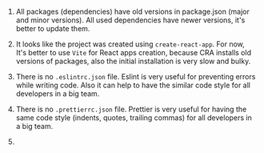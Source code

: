 1. All packages (dependencies) have old versions in package.json (major and minor versions).
All used dependencies have newer versions, it's better to update them.

2. It looks like the project was created using `create-react-app`. For now, It's better to use `Vite` for React apps creation, because CRA installs old versions of packages, also the initial installation is very slow and bulky.

3. There is no `.eslintrc.json` file. Eslint is very useful for preventing errors while writing code.
Also it can help to have the similar code style for all developers in a big team.

4. There is no `.prettierrc.json` file. Prettier is very useful for having the same code style (indents, quotes, trailing commas) for all developers in a big team.

5.
